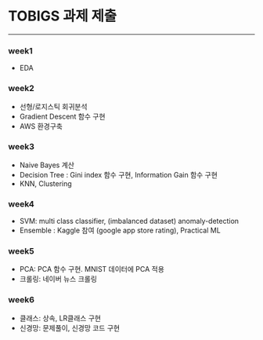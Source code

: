 # TOBIGS 과제 제출
---
### week1 
* EDA 

### week2 
* 선형/로지스틱 회귀분석
* Gradient Descent 함수 구현
* AWS 환경구축

### week3
* Naive Bayes 계산
* Decision Tree : Gini index 함수 구현, Information Gain 함수 구현
* KNN, Clustering

### week4
* SVM: multi class classifier, (imbalanced dataset) anomaly-detection
* Ensemble : Kaggle 참여 (google app store rating), Practical ML 

### week5
* PCA: PCA 함수 구현. MNIST 데이터에 PCA 적용
* 크롤링: 네이버 뉴스 크롤링

### week6
* 클래스: 상속, LR클래스 구현
* 신경망: 문제풀이, 신경망 코드 구현
